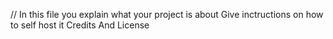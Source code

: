 // In this file you explain what your project is about
Give inctructions on how to self host it
Credits
And License